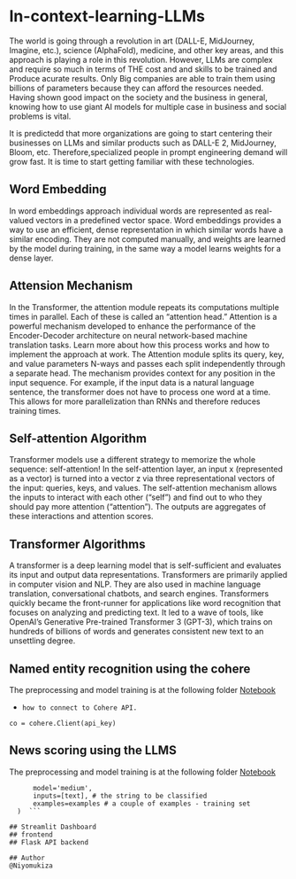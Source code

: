 # In-context-learning-LLMs
The world is going through a revolution in art (DALL-E, MidJourney, Imagine, etc.), science (AlphaFold), medicine, and other key areas, and this approach is playing a role in this revolution.   However, LLMs are complex and require so much in terms of THE cost and and skills to be trained and Produce acurate results. Only Big companies are able to train them using  billions of parameters because they can afford the resources needed. Having shown good impact on the society and the business in general, knowing how to use giant AI models for multiple case in business and social problems is vital.

 It is predictedd that  more organizations are going to start centering their businesses on LLMs and similar products such as DALL-E 2, MidJourney, Bloom, etc. Therefore,specialized people in prompt engineering demand will grow fast. It is time to start getting familiar with these technologies. 


## Word Embedding
In word embeddings approach individual words are represented as real-valued vectors in a predefined vector space. Word embeddings provides a way to use an efficient, dense representation in which similar words have a similar encoding. They are not computed manually, and weights are learned by the model during training, in the same way a model learns weights for a dense layer.


## Attension Mechanism
In the Transformer, the attention module repeats its computations multiple times in parallel. Each of these is called an “attention head.” Attention is a powerful mechanism developed to enhance the performance of the Encoder-Decoder architecture on neural network-based machine translation tasks. Learn more about how this process works and how to implement the approach at work. The Attention module splits its query, key, and value parameters N-ways and passes each split independently through a separate head. The mechanism provides context for any position in the input sequence. For example, if the input data is a natural language sentence, the transformer does not have to process one word at a time. This allows for more parallelization than RNNs and therefore reduces training times.

## Self-attention Algorithm

Transformer models use a different strategy to memorize the whole sequence: self-attention! In the self-attention layer, an input x (represented as a vector) is turned into a vector z via three representational vectors of the input: queries, keys, and values. The self-attention mechanism allows the inputs to interact with each other (“self”) and find out to who they should pay more attention (“attention”). The outputs are aggregates of these interactions and attention scores.
## Transformer Algorithms
A transformer is a deep learning model that is self-sufficient and evaluates its input and output data representations. Transformers are primarily applied in computer vision and NLP. They are also used in machine language translation, conversational chatbots, and search engines. Transformers quickly became the front-runner for applications like word recognition that focuses on analyzing and predicting text. It led to a wave of tools, like OpenAI’s Generative Pre-trained Transformer 3 (GPT-3), which trains on hundreds of billions of words and generates consistent new text to an unsettling degree.

##  Named entity recognition using the cohere
The preprocessing and model training is at the following folder [Notebook](https://github.com/niyotham/in-context-learning-LLMs/tree/main/notebooks)
* `how to connect to Cohere API.`

``` import cohere
co = cohere.Client(api_key)
```

## News scoring using the LLMS
The preprocessing and model training is at the following folder [Notebook](https://github.com/niyotham/in-context-learning-LLMs/tree/main/notebooks)

``` co.classify(
      model='medium',  
      inputs=[text], # the string to be classified
      examples=examples # a couple of examples - training set
  )  ```

## Streamlit Dashboard 
## frontend 
## Flask API backend

## Author
@Niyomukiza

